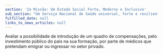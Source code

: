```yaml
---
section: '2a Missão: Um Estado Social Forte, Moderno e Inclusivo'
sub_section: "Um Serviço Nacional de Saúde universal, forte e resiliente"
fulfilled_date: null
links_to_news_articles: null
---
```


Avaliar a possibilidade de introdução de um quadro de compensações, pelo investimento público do país na sua formação, por parte de médicos que pretendam emigrar ou ingressar no setor privado.